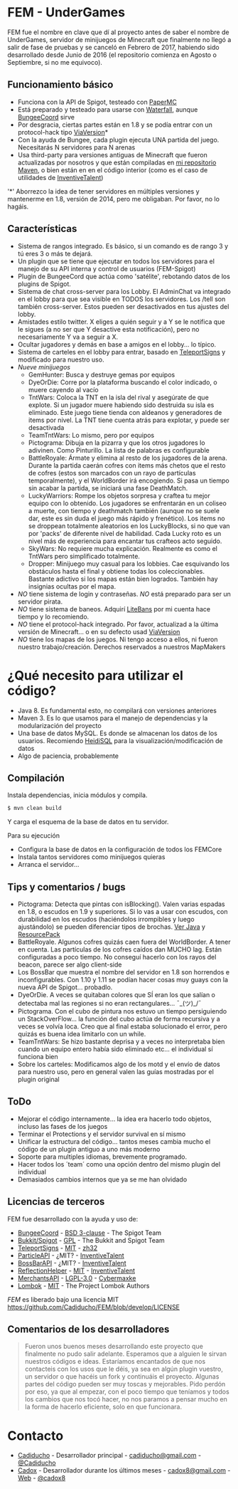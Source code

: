 # FEM - UnderGames

FEM fue el nombre en clave que dí al proyecto antes de saber el nombre de UnderGames, servidor de minijuegos de Minecraft que finalmente no llegó a salir de fase de pruebas y se canceló en Febrero de 2017, habiendo sido desarrollado desde Junio de 2016 (el repositorio comienza en Agosto o Septiembre, si no me equivoco).

## Funcionamiento básico
  - Funciona con la API de Spigot, testeado con [PaperMC](https://github.com/PaperMC/Paper)
  - Está preparado y testeado para usarse con [Waterfall](https://github.com/WaterfallMC/Waterfall), aunque [BungeeCoord](https://github.com/SpigotMC/BungeeCord) sirve
  - Por desgracia, ciertas partes están en 1.8 y se podía entrar con un protocol-hack tipo [ViaVersion](https://github.com/MylesIsCool/ViaVersion)*
  - Con la ayuda de Bungee, cada plugin ejecuta UNA partida del juego. Necesitarás N servidores para N arenas
  - Usa third-party para versiones antiguas de Minecraft que fueron actualizadas por nosotros y que están compiladas en [mi repositorio Maven](https://cadiducho.com/repo), o bien están en en el código interior (como es el caso de utilidades de [InventiveTalent](https://github.com/InventivetalentDev))

'*' Aborrezco la idea de tener servidores en múltiples versiones y mantenerme en 1.8, versión de 2014, pero me obligaban. Por favor, no lo hagáis.

## Características
  - Sistema de rangos integrado. Es básico, si un comando es de rango 3 y tú eres 3 o más te dejará.
  - Un plugin que se tiene que ejecutar en todos los servidores para el manejo de su API interna y control de usuarios (FEM-Spigot)
  - Plugin de BungeeCord que actúa como 'satélite', rebotando datos de los plugins de Spigot.
  - Sistema de chat cross-server para los Lobby. El AdminChat va integrado en el lobby para que sea visible en TODOS los servidores. Los /tell son también cross-server. Estos pueden ser desactivados en tus ajustes del lobby.
  - Amistades estilo twitter. X eliges a quién seguir y a Y se le notifica que le sigues (a no ser que Y desactive esta notificación), pero no necesariamente Y va a seguir a X.
  - Ocultar jugadores y demás en base a amigos en el lobby... lo típico.
  - Sistema de carteles en el lobby para entrar, basado en [TeleportSigns](https://github.com/zh32/TeleportSigns) y modificado para nuestro uso.
  - *Nueve minijuegos*
    - GemHunter: Busca y destruye gemas por equipos
    - DyeOrDie: Corre por la plataforma buscando el color indicado, o muere cayendo al vacío
    - TntWars: Coloca la TNT en la isla del rival y asegúrate de que explote. Si un jugador muere habiendo sido destruida su isla es eliminado. Este juego tiene tienda con aldeanos y generadores de items por nivel. La TNT tiene cuenta atrás para explotar, y puede ser desactivada
    - TeamTntWars: Lo mismo, pero por equipos
    - Pictograma: Dibuja en la pizarra y que los otros jugadores lo adivinen. Como Pinturillo. La lista de palabras es configurable
    - BattleRoyale: Ármate y elimina al resto de los jugadores de la arena. Durante la partida caerán cofres con items más chetos que el resto de cofres (estos son marcados con un rayo de partículas temporalmente), y el WorldBorder irá encogiendo. Si pasa un tiempo sin acabar la partida, se iniciará una fase DeathMatch.
    - LuckyWarriors: Rompe los objetos sorpresa y craftea tu mejor equipo con lo obtenido. Los jugadores se enfrentarán en un coliseo a muerte, con tiempo y deathmatch también (aunque no se suele dar, este es sin duda el juego más rápido y frenético). Los items no se droppean totalmente aleatorios en los LuckyBlocks, si no que van por 'packs' de diferente nivel de habilidad. Cada Lucky roto es un nivel más de experiencia para encantar tus crafteos acto seguido.
    - SkyWars: No requiere mucha explicación. Realmente es como el TntWars pero simplificado totalmente.
    - Dropper: Minijuego muy casual para los lobbies. Cae esquivando los obstáculos hasta el final y obtiene todas los coleccionables. Bastante adictivo si los mapas están bien logrados. También hay insignias ocultas por el mapa.
  - *NO* tiene sistema de login y contraseñas. *NO* está preparado para ser un servidor pirata.
  - *NO* tiene sistema de baneos. Adquirí [LiteBans](https://www.spigotmc.org/resources/litebans.3715/) por mi cuenta hace tiempo y lo recomiendo.
  - *NO* tiene el protocol-hack integrado. Por favor, actualizad a la última versión de Minecraft... o en su defecto usad [ViaVersion](https://github.com/MylesIsCool/ViaVersion)
  - *NO* tiene los mapas de los juegos. Ni tengo acceso a ellos, ni fueron nuestro trabajo/creación. Derechos reservados a nuestros MapMakers
# ¿Qué necesito para utilizar el código?

  - Java 8. Es fundamental esto, no compilará con versiones anteriores
  - Maven 3. Es lo que usamos para el manejo de dependencias y la modularización del proyecto
  - Una base de datos MySQL. Es donde se almacenan los datos de los usuarios. Recomiendo [HeidiSQL](https://www.heidisql.com/) para la visualización/modificación de datos
  - Algo de paciencia, probablemente

## Compilación

Instala dependencias, inicia módulos y compila.

```sh
$ mvn clean build
```

Y carga el esquema de la base de datos en tu servidor.

Para su ejecución
* Configura la base de datos en la configuración de todos los FEMCore
* Instala tantos servidores como minijuegos quieras
* Arranca el servidor...

## Tips y comentarios / bugs
* Pictograma: Detecta que pintas con isBlocking(). Valen varias espadas en 1.8, o escudos en 1.9 y superiores. Si lo vas a usar con escudos, con durabilidad en los escudos (haciéndolos irrompibles y luego ajustándolo) se pueden diferenciar tipos de brochas. [Ver Java](https://github.com/Cadiducho/FEM/blob/82eb585797f24a80a644528a9f665923949ba7de/FEM-Pictograma/src/com/cadiducho/fem/pic/listener/GameListener.java#L45) y [ResourcePack](https://www.spigotmc.org/wiki/custom-item-models-in-1-9-and-up/)
* BattleRoyale. Algunos cofres quizás caen fuera del WorldBorder. A tener en cuenta. Las partículas de los cofres caídos dan MUCHO lag. Están configuradas a poco tiempo. No conseguí hacerlo con los rayos del beacon, parece ser algo client-side
* Los BossBar que muestra el nombre del servidor en 1.8 son horrendos e inconfigurables. Con 1.10 y 1.11 se podían hacer cosas muy guays con la nueva API de Spigot... probadlo.
* DyeOrDie. A veces se quitaban colores que SÍ eran los que salían o detectaba mal las regiones si no eran rectangulares... ¯\_(ツ)_/¯
* Pictograma. Con el cubo de pintura nos estuvo un tiempo persiguiendo un StackOverFlow... la función del cubo actúa de forma recursiva y a veces se volvía loca. Creo que al final estaba solucionado el error, pero quizás es buena idea limitarlo con un while.
* TeamTntWars: Se hizo bastante deprisa y a veces no interpretaba bien cuando un equipo entero había sido eliminado etc... el individual sí funciona bien
* Sobre los carteles: Modificamos algo de los motd y el envío de datos para nuestro uso, pero en general valen las guías mostradas por el plugin original

## ToDo
 - Mejorar el código internamente... la idea era hacerlo todo objetos, incluso las fases de los juegos
 - Terminar el Protections y el servidor survival en sí mismo
 - Unificar la estructura del código... tantos meses cambia mucho el código de un plugin antiguo a uno más moderno
 - Soporte para multiples idiomas, brevemente programado.
 - Hacer todos los ´team´ como una opción dentro del mismo plugin del individual
 - Demasiados cambios internos que ya se me han olvidado

## Licencias de terceros

FEM fue desarrollado con la ayuda y uso de:
* [BungeeCoord](https://github.com/SpigotMC/BungeeCord) - [BSD 3-clause](https://github.com/SpigotMC/BungeeCord/blob/master/LICENSE) - The Spigot Team
* [Bukkit/Spigot](https://hub.spigotmc.org/stash/projects/SPIGOT) - [GPL](https://hub.spigotmc.org/stash/projects/SPIGOT/repos/bukkit/browse/LICENCE.txt) - The Bukkit and Spigot Team
* [TeleportSigns](https://github.com/zh32/TeleportSigns) - [MIT](https://github.com/zh32/TeleportSigns/blob/development/LICENSE) - [zh32](https://github.com/zh32/)
* [ParticleAPI](https://github.com/InventivetalentDev/ParticleAPI) - ¿MIT? - [InventiveTalent](https://github.com/InventivetalentDev)
* [BossBarAPI](https://github.com/InventivetalentDev/BossBarAPI) - ¿MIT? - [InventiveTalent](https://github.com/InventivetalentDev)
* [ReflectionHelper](https://github.com/InventivetalentDev/ReflectionHelper) - [MIT](https://github.com/InventivetalentDev/ReflectionHelper/blob/master/LICENSE) - [InventiveTalent](https://github.com/InventivetalentDev)
* [MerchantsAPI](https://github.com/Cybermaxke/MerchantsAPI) - [LGPL-3.0](https://github.com/Cybermaxke/MerchantsAPI/blob/master/LICENSE.txt) - [Cybermaxke](https://github.com/Cybermaxke)
* [Lombok](https://projectlombok.org/) - [MIT](https://opensource.org/licenses/mit-license.php) - The Project Lombok Authors

*FEM* es liberado bajo una licencia MIT https://github.com/Cadiducho/FEM/blob/develop/LICENSE

## Comentarios de los desarrolladores

> Fueron unos buenos meses desarrollando este proyecto que finalmente no pudo salir adelante. Esperamos que a alguien le sirvan nuestros códigos e ideas. Estaríamos encantados de que nos contacteis con los usos que le déis, ya sea en algún plugin vuestro, un servidor o que hacéis un fork y continuáis el proyecto.
> Algunas partes del código pueden ser muy toscas y mejorables. Pido perdón por eso, ya que al empezar, con el poco tiempo que teníamos y todos los cambios que nos tocó hacer, no nos paramos a pensar mucho en la forma de hacerlo eficiente, solo en que funcionara.

# Contacto
* [Cadiducho](https://github.com/Cadiducho) - Desarrollador principal - cadiducho@gmail.com - [@Cadiducho](https://twitter.com/Cadiducho)
* [Cadox](https://github.com/cadox8) - Desarrollador durante los últimos meses - cadox8@gmail.com - [Web](http://cadox8.me) - [@cadox8](https://twitter.com/cadox8)


